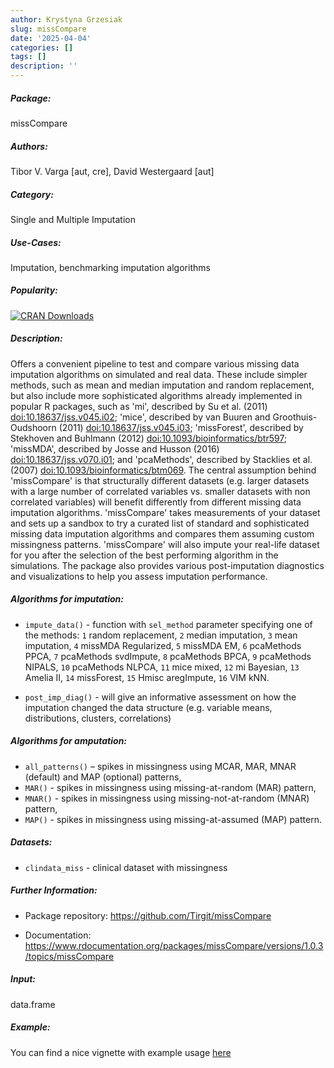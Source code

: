 ```yaml
---
author: Krystyna Grzesiak
slug: missCompare
date: '2025-04-04'
categories: []
tags: []
description: ''
---
```


##### Package: 
missCompare

##### Authors: 
Tibor V. Varga [aut, cre], David Westergaard [aut]

##### Category:
Single and Multiple Imputation

##### Use-Cases:
Imputation, benchmarking imputation algorithms


##### Popularity:
[![CRAN Downloads](https://cranlogs.r-pkg.org/badges/missCompare)](https://cran.r-project.org/package=missCompare)

##### Description:

Offers a convenient pipeline to test and compare various missing data imputation algorithms on simulated and real data. These include simpler methods, such as mean and median imputation and random replacement, but also include more sophisticated algorithms already implemented in popular R packages, such as 'mi', described by Su et al. (2011) <doi:10.18637/jss.v045.i02>; 'mice', described by van Buuren and Groothuis-Oudshoorn (2011) <doi:10.18637/jss.v045.i03>; 'missForest', described by Stekhoven and Buhlmann (2012) <doi:10.1093/bioinformatics/btr597>; 'missMDA', described by Josse and Husson (2016) <doi:10.18637/jss.v070.i01>; and 'pcaMethods', described by Stacklies et al. (2007) <doi:10.1093/bioinformatics/btm069>. The central assumption behind 'missCompare' is that structurally different datasets (e.g. larger datasets with a large number of correlated variables vs. smaller datasets with non correlated variables) will benefit differently from different missing data imputation algorithms. 'missCompare' takes measurements of your dataset and sets up a sandbox to try a curated list of standard and sophisticated missing data imputation algorithms and compares them assuming custom missingness patterns. 'missCompare' will also impute your real-life dataset for you after the selection of the best performing algorithm in the simulations. The package also provides various post-imputation diagnostics and visualizations to help you assess imputation performance.



##### Algorithms for imputation:

- `impute_data()` -  function with `sel_method` parameter specifying one of the methods: `1`	random replacement, `2`	median imputation, `3`	mean imputation, `4`	missMDA Regularized, `5`	missMDA EM, `6`	pcaMethods PPCA, `7`	pcaMethods svdImpute, `8`	pcaMethods BPCA, `9`	pcaMethods NIPALS,  `10`	pcaMethods NLPCA, `11`	mice mixed,  `12`	mi Bayesian, `13`	Amelia II, `14`	missForest, `15`	Hmisc aregImpute, `16`	VIM kNN.

- `post_imp_diag()` - will give an informative assessment on how the imputation changed the data structure (e.g. variable means, distributions, clusters, correlations)

##### Algorithms for amputation:

- `all_patterns()` – spikes in missingness using MCAR, MAR, MNAR (default) and MAP (optional) patterns,
- `MAR()` - spikes in missingness using missing-at-random (MAR) pattern,
- `MNAR()` - spikes in missingness using missing-not-at-random (MNAR) pattern,
- `MAP()` - spikes in missingness using missing-at-assumed (MAP) pattern.


##### Datasets:

- `clindata_miss` - clinical dataset with missingness

##### Further Information:

- Package repository: https://github.com/Tirgit/missCompare

- Documentation: https://www.rdocumentation.org/packages/missCompare/versions/1.0.3/topics/missCompare

##### Input: 
data.frame

##### Example:

You can find a nice vignette with example usage [here](https://cran.r-project.org/web/packages/missCompare/vignettes/misscompare.html)
